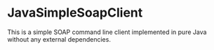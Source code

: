 JavaSimpleSoapClient
====================

This is a simple SOAP command line client implemented in pure Java without any external dependencies.

